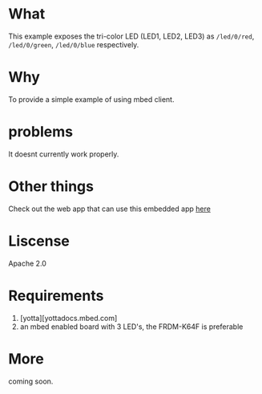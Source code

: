 # What
This example exposes the tri-color LED (LED1, LED2, LED3) as `/led/0/red`, `/led/0/green`, `/led/0/blue` respectively. 

# Why
To provide a simple example of using mbed client.

# problems
It doesnt currently work properly. 

# Other things
Check out the web app that can use this embedded app [here](https://github.com/BlackstoneEngineering/connector-example-python-github-build-failure)

# Liscense
Apache 2.0

# Requirements
1. [yotta][yottadocs.mbed.com]
2. an mbed enabled board with 3 LED's, the FRDM-K64F is preferable

# More
coming soon.